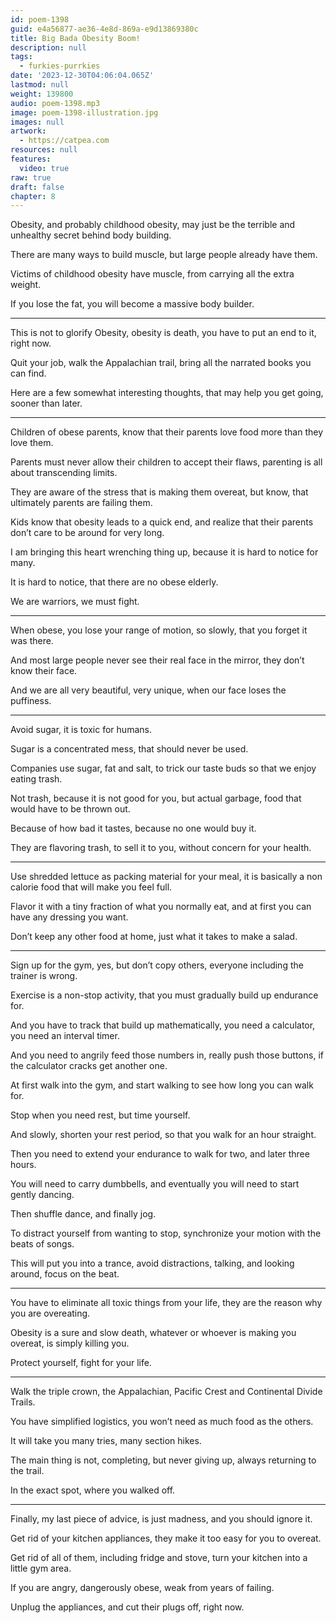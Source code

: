```yaml
---
id: poem-1398
guid: e4a56877-ae36-4e8d-869a-e9d13869380c
title: Big Bada Obesity Boom!
description: null
tags:
  - furkies-purrkies
date: '2023-12-30T04:06:04.065Z'
lastmod: null
weight: 139800
audio: poem-1398.mp3
image: poem-1398-illustration.jpg
images: null
artwork:
  - https://catpea.com
resources: null
features:
  video: true
raw: true
draft: false
chapter: 8
---
```


Obesity, and probably childhood obesity,
may just be the terrible and unhealthy secret behind body building.

There are many ways to build muscle,
but large people already have them.

Victims of childhood obesity have muscle,
from carrying all the extra weight.

If you lose the fat,
you will become a massive body builder.

---

This is not to glorify Obesity, obesity is death,
you have to put an end to it, right now.

Quit your job, walk the Appalachian trail,
bring all the narrated books you can find.

Here are a few somewhat interesting thoughts,
that may help you get going, sooner than later.

---

Children of obese parents,
know that their parents love food more than they love them.

Parents must never allow their children to accept their flaws,
parenting is all about transcending limits.

They are aware of the stress that is making them overeat,
but know, that ultimately parents are failing them.

Kids know that obesity leads to a quick end,
and realize that their parents don’t care to be around for very long.

I am bringing this heart wrenching thing up,
because it is hard to notice for many.

It is hard to notice,
that there are no obese elderly.

We are warriors,
we must fight.

---

When obese, you lose your range of motion,
so slowly, that you forget it was there.

And most large people never see their real face in the mirror,
they don’t know their face.

And we are all very beautiful, very unique,
when our face loses the puffiness.

---

Avoid sugar,
it is toxic for humans.

Sugar is a concentrated mess,
that should never be used.

Companies use sugar, fat and salt,
to trick our taste buds so that we enjoy eating trash.

Not trash, because it is not good for you,
but actual garbage, food that would have to be thrown out.

Because of how bad it tastes,
because no one would buy it.

They are flavoring trash,
to sell it to you, without concern for your health.

---

Use shredded lettuce as packing material for your meal,
it is basically a non calorie food that will make you feel full.

Flavor it with a tiny fraction of what you normally eat,
and at first you can have any dressing you want.

Don’t keep any other food at home,
just what it takes to make a salad.

---

Sign up for the gym, yes,
but don’t copy others, everyone including the trainer is wrong.

Exercise is a non-stop activity,
that you must gradually build up endurance for.

And you have to track that build up mathematically,
you need a calculator, you need an interval timer.

And you need to angrily feed those numbers in,
really push those buttons, if the calculator cracks get another one.

At first walk into the gym,
and start walking to see how long you can walk for.

Stop when you need rest,
but time yourself.

And slowly, shorten your rest period,
so that you walk for an hour straight.

Then you need to extend your endurance to walk for two,
and later three hours.

You will need to carry dumbbells,
and eventually you will need to start gently dancing.

Then shuffle dance,
and finally jog.

To distract yourself from wanting to stop,
synchronize your motion with the beats of songs.

This will put you into a trance,
avoid distractions, talking, and looking around, focus on the beat.

---

You have to eliminate all toxic things from your life,
they are the reason why you are overeating.

Obesity is a sure and slow death,
whatever or whoever is making you overeat, is simply killing you.

Protect yourself,
fight for your life.

---

Walk the triple crown,
the Appalachian, Pacific Crest and Continental Divide Trails.

You have simplified logistics,
you won’t need as much food as the others.

It will take you many tries,
many section hikes.

The main thing is not, completing,
but never giving up, always returning to the trail.

In the exact spot,
where you walked off.

---

Finally, my last piece of advice,
is just madness, and you should ignore it.

Get rid of your kitchen appliances,
they make it too easy for you to overeat.

Get rid of all of them, including fridge and stove,
turn your kitchen into a little gym area.

If you are angry, dangerously obese,
weak from years of failing.

Unplug the appliances,
and cut their plugs off, right now.

